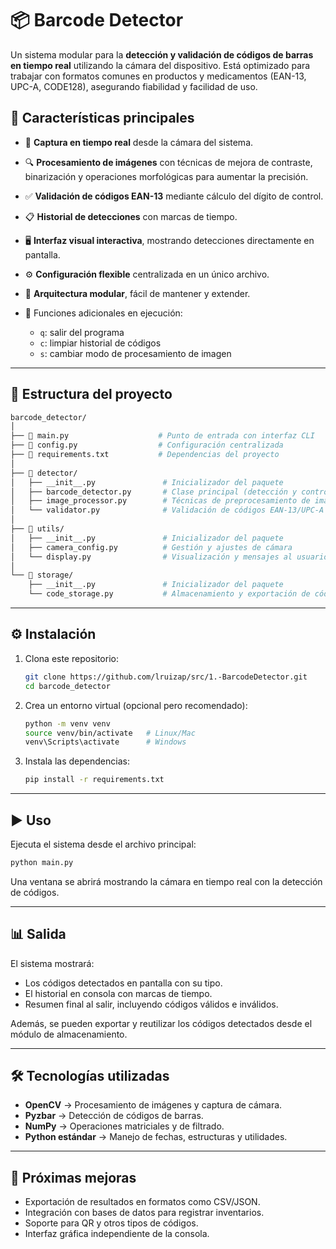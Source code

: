 
# 📦 Barcode Detector

Un sistema modular para la **detección y validación de códigos de barras en tiempo real** utilizando la cámara del dispositivo. Está optimizado para trabajar con formatos comunes en productos y medicamentos (EAN-13, UPC-A, CODE128), asegurando fiabilidad y facilidad de uso.

## 🚀 Características principales

* 🎥 **Captura en tiempo real** desde la cámara del sistema.
* 🔍 **Procesamiento de imágenes** con técnicas de mejora de contraste, binarización y operaciones morfológicas para aumentar la precisión.
* ✅ **Validación de códigos EAN-13** mediante cálculo del dígito de control.
* 📋 **Historial de detecciones** con marcas de tiempo.
* 🖥️ **Interfaz visual interactiva**, mostrando detecciones directamente en pantalla.
* ⚙️ **Configuración flexible** centralizada en un único archivo.
* 📂 **Arquitectura modular**, fácil de mantener y extender.
* 🧹 Funciones adicionales en ejecución:

  * `q`: salir del programa
  * `c`: limpiar historial de códigos
  * `s`: cambiar modo de procesamiento de imagen

---

## 📂 Estructura del proyecto

```bash
barcode_detector/
│
├── 📄 main.py                    # Punto de entrada con interfaz CLI
├── 📄 config.py                  # Configuración centralizada
├── 📄 requirements.txt           # Dependencias del proyecto
│
├── 📁 detector/
│   ├── __init__.py               # Inicializador del paquete
│   ├── barcode_detector.py       # Clase principal (detección y control)
│   ├── image_processor.py        # Técnicas de preprocesamiento de imágenes
│   └── validator.py              # Validación de códigos EAN-13/UPC-A
│
├── 📁 utils/
│   ├── __init__.py               # Inicializador del paquete
│   ├── camera_config.py          # Gestión y ajustes de cámara
│   └── display.py                # Visualización y mensajes al usuario
│
└── 📁 storage/
    ├── __init__.py               # Inicializador del paquete
    └── code_storage.py           # Almacenamiento y exportación de códigos
```

---

## ⚙️ Instalación

1. Clona este repositorio:

   ```bash
   git clone https://github.com/lruizap/src/1.-BarcodeDetector.git
   cd barcode_detector
   ```

2. Crea un entorno virtual (opcional pero recomendado):

   ```bash
   python -m venv venv
   source venv/bin/activate   # Linux/Mac
   venv\Scripts\activate      # Windows
   ```

3. Instala las dependencias:

   ```bash
   pip install -r requirements.txt
   ```

---

## ▶️ Uso

Ejecuta el sistema desde el archivo principal:

```bash
python main.py
```

Una ventana se abrirá mostrando la cámara en tiempo real con la detección de códigos.

---

## 📊 Salida

El sistema mostrará:

* Los códigos detectados en pantalla con su tipo.
* El historial en consola con marcas de tiempo.
* Resumen final al salir, incluyendo códigos válidos e inválidos.

Además, se pueden exportar y reutilizar los códigos detectados desde el módulo de almacenamiento.

---

## 🛠️ Tecnologías utilizadas

* **OpenCV** → Procesamiento de imágenes y captura de cámara.
* **Pyzbar** → Detección de códigos de barras.
* **NumPy** → Operaciones matriciales y de filtrado.
* **Python estándar** → Manejo de fechas, estructuras y utilidades.

---

## 📌 Próximas mejoras

* Exportación de resultados en formatos como CSV/JSON.
* Integración con bases de datos para registrar inventarios.
* Soporte para QR y otros tipos de códigos.
* Interfaz gráfica independiente de la consola.
